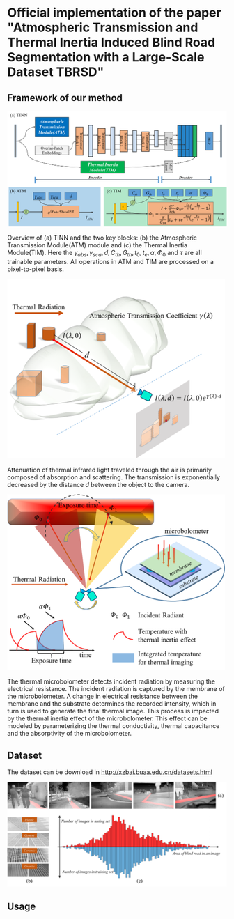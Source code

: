 Official implementation of the paper "Atmospheric Transmission and Thermal Inertia Induced Blind Road Segmentation with a Large-Scale Dataset TBRSD"
=
Framework of our method
-

<img src="figures/framework.png" alt="framework"/><br/>

Overview of (a) TINN and the two key blocks: (b) the Atmospheric Transmission Module(ATM) module and (c) the Thermal Inertia Module(TIM). Here the $\gamma_{abs}, \gamma_{sca}, d, C_{th}, G_{th}, t_{0}, t_{e}, \alpha, \Phi_{0}$ and $\tau$ are all trainable parameters. All operations in ATM and TIM are processed on a pixel-to-pixel basis.

<img src="figures/transmission.png" width="500" alt="transmission"/><br/>

Attenuation of thermal infrared light traveled through the air is primarily composed of absorption and scattering. The transmission is exponentially decreased by the distance $d$ between the object to the camera.

<img src="figures/thermalinertia.png" width="500" alt="thermalinertia"/><br/>

The thermal microbolometer detects incident radiation by measuring the electrical resistance. The incident radiation is captured by the membrane of the microbolometer. A change in electrical resistance between the membrane and the substrate determines the recorded intensity, which in turn is used to generate the final thermal image. This process is impacted by the thermal inertia effect of the microbolometer. This effect can be modeled by parameterizing the thermal conductivity, thermal capacitance and the absorptivity of the microbolometer.

Dataset
-
The dataset can be download in http://xzbai.buaa.edu.cn/datasets.html

<img src="figures/dataset.png" alt="dataset"/><br/>



Usage
-
